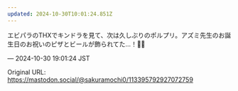 ```yaml
---
updated: 2024-10-30T10:01:24.851Z
---
```


<p>エビパラのTHXでキンドラを見て、次は久しぶりのポルプリ。アズミ先生のお誕生日のお祝いのピザとビールが飾られてた…！🍕🍻</p>

&mdash; 2024-10-30 19:01:24 JST

Original URL: https://mastodon.social/@sakuramochi0/113395792927072759
